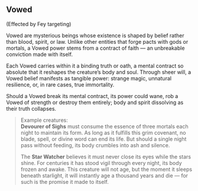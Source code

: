 ## Vowed

(Effected by Fey targeting)

Vowed are mysterious beings whose existence is shaped by belief rather than blood, spirit, or law. Unlike other entities that forge pacts with gods or mortals, a Vowed power stems from a contract of faith — an unbreakable conviction made with itself.

Each Vowed carries within it a binding truth or oath, a mental contract so absolute that it reshapes the creature’s body and soul. Through sheer will, a Vowed belief manifests as tangible power: strange magic, unnatural resilience, or, in rare cases, true immortality.

Should a Vowed break its mental contract, its power could wane, rob a Vowed of strength or destroy them entirely; body and spirit dissolving as their truth collapses.

> Example creatures: \
> **Devourer of Sighs** must consume the essence of three mortals each night to maintain its form. As long as it fulfills this grim covenant, no blade, spell, or divine word can end its life. But should a single night pass without feeding, its body crumbles into ash and silence.
>
> The **Star Watcher** believes it must never close its eyes while the stars shine. For centuries it has stood vigil through every night, its body frozen and awake. This creature will not age, but the moment it sleeps beneath starlight, it will instantly age a thousand years and die — for such is the promise it made to itself.